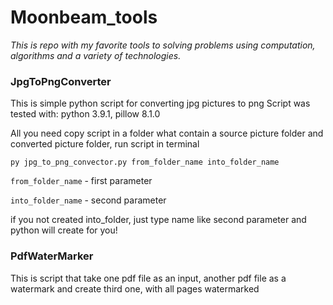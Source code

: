 # Moonbeam_tools
_This is repo with my favorite tools to solving problems using computation, 
algorithms and a variety of technologies._



### JpgToPngConverter 
This is simple python script for converting jpg pictures to png
Script was tested with: python 3.9.1, pillow 8.1.0

All you need copy script in a folder what contain a source picture folder and converted picture folder, run script in terminal

`py jpg_to_png_convector.py from_folder_name into_folder_name`

`from_folder_name` - first parameter

`into_folder_name` - second parameter

if you not created into_folder, just type name like second parameter and python will create for you!

### PdfWaterMarker 
This is script that take one pdf file as an input, another pdf file as a watermark
and create third one, with all pages watermarked 